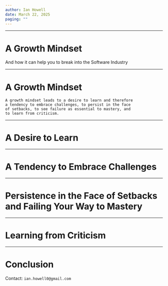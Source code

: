 ```yaml
--- 
author: Ian Howell
date: March 22, 2025
paging: ""
--- 
```


---

# A Growth Mindset

And how it can help you to break into the Software Industry

---

# A Growth Mindset

    A growth mindset leads to a desire to learn and therefore
    a tendency to embrace challenges, to persist in the face
    of setbacks, to see failure as essential to mastery, and
    to learn from criticism.

---

# A Desire to Learn

---

# A Tendency to Embrace Challenges

---

# Persistence in the Face of Setbacks and Failing Your Way to Mastery

---

# Learning from Criticism

---

# Conclusion

Contact: `ian.howell0@gmail.com`
